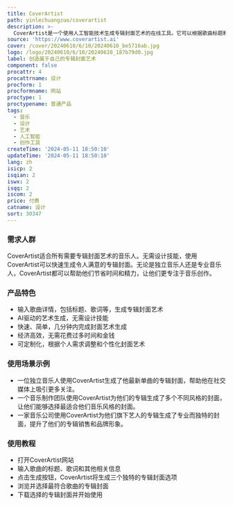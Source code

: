 ```yaml
---
title: CoverArtist
path: yinlechuangzuo/coverartist
description: >-
  CoverArtist是一个使用人工智能技术生成专辑封面艺术的在线工具。它可以根据歌曲标题和歌词等信息，快速生成独特而令人赏心悦目的专辑封面。CoverArtist提供快速、简单、经济高效的封面艺术生成服务，让音乐人能够专注于创作。
source: 'https://www.coverartist.ai'
cover: /cover/20240610/6/10/20240610_be5716ab.jpg
logo: /logo/20240610/6/10/20240610_187b79d0.jpg
label: 创造属于自己的专辑封面艺术
component: false
procattr: 4
procattrname: 设计
procform: 1
procformname: 网站
proctype: 1
proctypename: 普通产品
tags:
  - 音乐
  - 设计
  - 艺术
  - 人工智能
  - 创作工具
createTime: '2024-05-11 18:50:10'
updateTime: '2024-05-11 18:50:10'
lang: zh
isicp: 2
isqian: 2
iswx: 2
isqq: 2
iscom: 2
price: 付费
catname: 设计
sort: 30347
---
```




### 需求人群
CoverArtist适合所有需要专辑封面艺术的音乐人。无需设计技能，使用CoverArtist可以快速生成令人满意的专辑封面。无论是独立音乐人还是专业音乐人，CoverArtist都可以帮助他们节省时间和精力，让他们更专注于音乐创作。

### 产品特色
* 输入歌曲详情，包括标题、歌词等，生成专辑封面艺术
* AI驱动的艺术生成，无需设计技能
* 快速、简单，几分钟内完成封面艺术生成
* 经济高效，无需花费过多时间和金钱
* 可定制化，根据个人需求调整和个性化封面艺术

### 使用场景示例
* 一位独立音乐人使用CoverArtist生成了他最新单曲的专辑封面，帮助他在社交媒体上吸引更多关注。
* 一个音乐制作团队使用CoverArtist为他们的专辑生成了多个不同风格的封面，让他们能够选择最适合他们音乐风格的封面。
* 一家音乐公司使用CoverArtist为他们旗下艺人的专辑生成了专业而独特的封面，提升了他们的专辑销售和品牌形象。

### 使用教程
* 打开CoverArtist网站
* 输入歌曲的标题、歌词和其他相关信息
* 点击生成按钮，CoverArtist将生成三个独特的专辑封面选项
* 浏览并选择最符合歌曲的专辑封面
* 下载选择的专辑封面并开始使用

  
